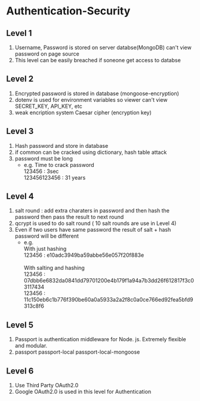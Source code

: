 # Authentication-Security

## Level 1
  1. Username, Password is stored on server databse(MongoDB) can't view password on page source
  2. This level can be easily breached if soneone get access to databse
  
## Level 2
  1. Encrypted password is stored in database (mongoose-encryption)
  2. dotenv is used for environment variables so viewer can't view SECRET_KEY, API_KEY, etc
  3. weak encription system Caesar cipher (encryption key)
  
## Level 3
  1. Hash password and store in database
  2. if common can be cracked using dictionary, hash table attack
  3. password must be long 
      - e.g. Time to crack password\
        123456 : 3sec\
        123456123456 : 31 years

## Level 4
  1. salt round : add extra charaters in password and then hash the password then pass the result to next round 
  2. qcrypt is used to do salt round ( 10 salt rounds are use in Level 4)
  3. Even if two users have same password the result of salt + hash password will be different
      - e.g. \
        With just hashing\
        123456 : e10adc3949ba59abbe56e057f20f883e\
        \
        With salting and hashing\
        123456 : 07dbb6e6832da0841dd79701200e4b179f1a94a7b3dd26f612817f3c03117434\
        123456 : 11c150eb6c1b776f390be60a0a5933a2a2f8c0a0ce766ed92fea5bfd9313c8f6
        
 ## Level 5
  1. Passport is authentication middleware for Node. js. Extremely flexible and modular.
  2. passport passport-local passport-local-mongoose

## Level 6
  1. Use Third Party OAuth2.0
  2. Google OAuth2.0 is used in this level for Authentication
